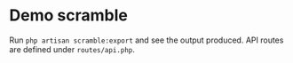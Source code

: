 # Demo scramble

Run `php artisan scramble:export` and see the output produced.
API routes are defined under `routes/api.php`.